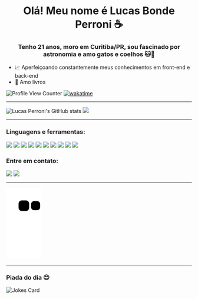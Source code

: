 <h1 align="center">Olá! Meu nome é Lucas Bonde Perroni ☕</h1> 

<h3 align="center">Tenho 21 anos, moro em Curitiba/PR, sou fascinado por astronomia e amo gatos e coelhos 🐱🐰</h3>

- :chart_with_upwards_trend: Aperfeiçoando constantemente meus conhecimentos em front-end e back-end
- 📖 Amo livros

![Profile View Counter](https://komarev.com/ghpvc/?username=LucasPerroni)
[![wakatime](https://wakatime.com/badge/user/fea90d79-077e-483b-9b1b-3f43d1d7e6b4.svg)](https://wakatime.com/@fea90d79-077e-483b-9b1b-3f43d1d7e6b4)
***

 <img height="195px" src="https://github-readme-stats.vercel.app/api?username=LucasPerroni&theme=tokyonight&show_icons=true" alt="Lucas Perroni's GitHub stats"><img>
 <img height="195px" style="margin-rigth: 15px;" src="https://github-readme-stats.vercel.app/api/top-langs/?username=LucasPerroni&layout=compact&langs_count=7&theme=tokyonight"/>

***
  <h3>Linguagens e ferramentas:</h3>
  <div style="display: inline_block;">
    <img src="https://img.icons8.com/color/48/000000/javascript--v1.png" width="50px"/>
    <img src="https://img.icons8.com/color/48/000000/html-5--v1.png" width="50px"/>
    <img src="https://img.icons8.com/color/48/000000/css3.png" width="50px"/>
    <img src="https://img.icons8.com/ultraviolet/80/000000/react--v1.png" width="50px"/>
    <img src="https://img.icons8.com/fluency/2x/typescript.png" width="50px">
    <img src="https://img.icons8.com/fluency/48/000000/node-js.png" width="50px"/>
    <img src="https://img.icons8.com/color/48/000000/mongodb.png" width=50px />
    <img src="https://img.icons8.com/color/48/000000/postgreesql.png" width=50px />
    <img src="https://img.icons8.com/fluency/48/000000/visual-studio-code-2019.png" width="50px"/>
    <img src="https://img.icons8.com/color/2x/git.png" width="50px"/>    
  </div>
  
  <h3>Entre em contato:</h3>
  <a href = "mailto:lucasbondep2@gmail.com"><img src="https://img.shields.io/badge/-Gmail-%23333?style=for-the-badge&logo=gmail&logoColor=white&color=red" target="_blank"></a>
  <a href="https://www.linkedin.com/in/lucas-perroni/" target="_blank"><img src="https://img.shields.io/badge/-LinkedIn-%230077B5?style=for-the-badge&logo=linkedin&logoColor=white" target="_blank"></a>
  
 ***
 ![Snake animation](https://github.com/LucasPerroni/LucasPerroni/blob/output/github-contribution-grid-snake.svg)
 ***

 ### Piada do dia 😊
 ![Jokes Card](https://readme-jokes.vercel.app/api?theme=tokyonight)
